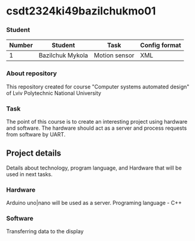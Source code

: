 # csdt2324ki49bazilchukmo01

### Student
| Number | Student | Task | Config format|
| ------ | ------- | ---- | ------------ |
| 1 | Bazilchuk Mykola | Motion sensor | XML |

### About repository
This repository created for course "Computer systems automated design" of Lviv Polytechnic National University

### Task
The point of this course is to create an interesting project using hardware and software. The hardware should act as a server and process requests from software by UART.

## Project details
Details about technology, program language, and Hardware that will be
used in next tasks.

### Hardware
Arduino uno|nano will be used as a server. Programing language - C++

### Software
Transferring data to the display
